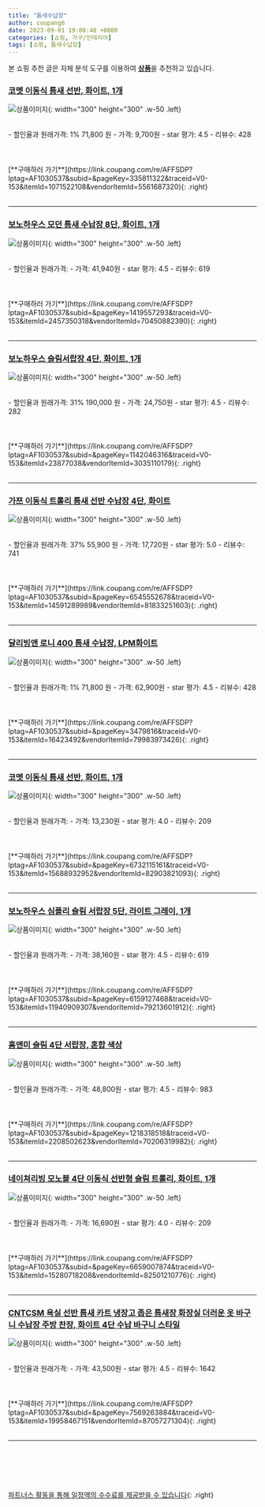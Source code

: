 ```yaml
---
title: "틈새수납장"
author: coupang6
date: 2023-09-01 19:08:40 +0800
categories: [쇼핑, 가구/인테리어]
tags: [쇼핑, 틈새수납장]
---
```


본 쇼핑 추천 글은 자체 분석 도구를 이용하여 [**상품**](https://link.coupang.com/a/bao1ui)을 추천하고 있습니다.

### [코멧 이동식 틈새 선반, 화이트, 1개](https://link.coupang.com/re/AFFSDP?lptag=AF1030537&subid=&pageKey=335811322&traceid=V0-153&itemId=1071522108&vendorItemId=5561687320)

![상품이미지](https://thumbnail9.coupangcdn.com/thumbnails/remote/230x230ex/image/retail/images/22428228127926-9c8b1ac3-0118-4a23-a70c-10c3032197a5.jpg){: width="300" height="300" .w-50 .left}


<br>
- 할인율과 원래가격: 1%  71,800   원
- 가격: 9,700원
- star 평가: 4.5
- 리뷰수: 428
<br>
<br>
<br>
<br>
[**구매하러 가기**](https://link.coupang.com/re/AFFSDP?lptag=AF1030537&subid=&pageKey=335811322&traceid=V0-153&itemId=1071522108&vendorItemId=5561687320){: .right}
<br>
<br>

---

### [보노하우스 모던 틈새 수납장 8단, 화이트, 1개](https://link.coupang.com/re/AFFSDP?lptag=AF1030537&subid=&pageKey=1419557293&traceid=V0-153&itemId=2457350318&vendorItemId=70450882390)

![상품이미지](https://thumbnail6.coupangcdn.com/thumbnails/remote/230x230ex/image/retail/images/2020/03/31/11/7/32e67c6f-3dcd-495c-b3de-a476a7030489.jpg){: width="300" height="300" .w-50 .left}


<br>
- 할인율과 원래가격: 
- 가격: 41,940원
- star 평가: 4.5
- 리뷰수: 619
<br>
<br>
<br>
<br>
[**구매하러 가기**](https://link.coupang.com/re/AFFSDP?lptag=AF1030537&subid=&pageKey=1419557293&traceid=V0-153&itemId=2457350318&vendorItemId=70450882390){: .right}
<br>
<br>

---

### [보노하우스 슬림서랍장 4단, 화이트, 1개](https://link.coupang.com/re/AFFSDP?lptag=AF1030537&subid=&pageKey=1142046316&traceid=V0-153&itemId=23877038&vendorItemId=3035110179)

![상품이미지](https://thumbnail6.coupangcdn.com/thumbnails/remote/230x230ex/image/retail/images/348773324141867-6da95bb4-8be4-4fa7-a3ad-6db64d23596b.png){: width="300" height="300" .w-50 .left}


<br>
- 할인율과 원래가격: 31%  190,000   원
- 가격: 24,750원
- star 평가: 4.5
- 리뷰수: 282
<br>
<br>
<br>
<br>
[**구매하러 가기**](https://link.coupang.com/re/AFFSDP?lptag=AF1030537&subid=&pageKey=1142046316&traceid=V0-153&itemId=23877038&vendorItemId=3035110179){: .right}
<br>
<br>

---

### [가쯔 이동식 트롤리 틈새 선반 수납장 4단, 화이트](https://link.coupang.com/re/AFFSDP?lptag=AF1030537&subid=&pageKey=6545552678&traceid=V0-153&itemId=14591289989&vendorItemId=81833251603)

![상품이미지](https://thumbnail10.coupangcdn.com/thumbnails/remote/230x230ex/image/retail/images/2022/05/27/14/3/3a0f69de-18f7-465d-82fd-0559fcedf0e0.jpg){: width="300" height="300" .w-50 .left}


<br>
- 할인율과 원래가격: 37%  55,900   원
- 가격: 17,720원
- star 평가: 5.0
- 리뷰수: 741
<br>
<br>
<br>
<br>
[**구매하러 가기**](https://link.coupang.com/re/AFFSDP?lptag=AF1030537&subid=&pageKey=6545552678&traceid=V0-153&itemId=14591289989&vendorItemId=81833251603){: .right}
<br>
<br>

---

### [달리빙앤 로니 400 틈새 수납장, LPM화이트](https://link.coupang.com/re/AFFSDP?lptag=AF1030537&subid=&pageKey=3479816&traceid=V0-153&itemId=16423492&vendorItemId=79983973426)

![상품이미지](https://thumbnail10.coupangcdn.com/thumbnails/remote/230x230ex/image/vendor_inventory/442b/81feb571562f2ae0108bc16fd3c21063435c57fe031f873833cc0fc8e1a6.jpg){: width="300" height="300" .w-50 .left}


<br>
- 할인율과 원래가격: 1%  71,800   원
- 가격: 62,900원
- star 평가: 4.5
- 리뷰수: 428
<br>
<br>
<br>
<br>
[**구매하러 가기**](https://link.coupang.com/re/AFFSDP?lptag=AF1030537&subid=&pageKey=3479816&traceid=V0-153&itemId=16423492&vendorItemId=79983973426){: .right}
<br>
<br>

---

### [코멧 이동식 틈새 선반, 화이트, 1개](https://link.coupang.com/re/AFFSDP?lptag=AF1030537&subid=&pageKey=6732115161&traceid=V0-153&itemId=15688932952&vendorItemId=82903821093)

![상품이미지](https://thumbnail7.coupangcdn.com/thumbnails/remote/230x230ex/image/retail/images/361605129236111-73d8cb90-2f96-4562-b827-82a519b20f59.png){: width="300" height="300" .w-50 .left}


<br>
- 할인율과 원래가격: 
- 가격: 13,230원
- star 평가: 4.0
- 리뷰수: 209
<br>
<br>
<br>
<br>
[**구매하러 가기**](https://link.coupang.com/re/AFFSDP?lptag=AF1030537&subid=&pageKey=6732115161&traceid=V0-153&itemId=15688932952&vendorItemId=82903821093){: .right}
<br>
<br>

---

### [보노하우스 심플리 슬림 서랍장 5단, 라이트 그레이, 1개](https://link.coupang.com/re/AFFSDP?lptag=AF1030537&subid=&pageKey=6159127468&traceid=V0-153&itemId=11940909307&vendorItemId=79213601912)

![상품이미지](https://thumbnail6.coupangcdn.com/thumbnails/remote/230x230ex/image/rs_quotation_api/usluw5ws/fd8bcf89e8644ce4998e8478b89df7e0.jpg){: width="300" height="300" .w-50 .left}


<br>
- 할인율과 원래가격: 
- 가격: 38,160원
- star 평가: 4.5
- 리뷰수: 619
<br>
<br>
<br>
<br>
[**구매하러 가기**](https://link.coupang.com/re/AFFSDP?lptag=AF1030537&subid=&pageKey=6159127468&traceid=V0-153&itemId=11940909307&vendorItemId=79213601912){: .right}
<br>
<br>

---

### [홈앤미 슬림 4단 서랍장, 혼합 색상](https://link.coupang.com/re/AFFSDP?lptag=AF1030537&subid=&pageKey=1218318518&traceid=V0-153&itemId=2208502623&vendorItemId=70206319982)

![상품이미지](https://thumbnail9.coupangcdn.com/thumbnails/remote/230x230ex/image/retail/images/2020/01/29/11/0/c0fa8202-7817-4d1e-9984-69aecd3b18f9.jpg){: width="300" height="300" .w-50 .left}


<br>
- 할인율과 원래가격: 
- 가격: 48,800원
- star 평가: 4.5
- 리뷰수: 983
<br>
<br>
<br>
<br>
[**구매하러 가기**](https://link.coupang.com/re/AFFSDP?lptag=AF1030537&subid=&pageKey=1218318518&traceid=V0-153&itemId=2208502623&vendorItemId=70206319982){: .right}
<br>
<br>

---

### [네이쳐리빙 모노블 4단 이동식 선반형 슬림 트롤리, 화이트, 1개](https://link.coupang.com/re/AFFSDP?lptag=AF1030537&subid=&pageKey=6659007874&traceid=V0-153&itemId=15280718208&vendorItemId=82501210776)

![상품이미지](https://thumbnail8.coupangcdn.com/thumbnails/remote/230x230ex/image/rs_quotation_api/6kjlgiss/e45dbf159f434440aac629a22a5b20de.jpg){: width="300" height="300" .w-50 .left}


<br>
- 할인율과 원래가격: 
- 가격: 16,690원
- star 평가: 4.0
- 리뷰수: 209
<br>
<br>
<br>
<br>
[**구매하러 가기**](https://link.coupang.com/re/AFFSDP?lptag=AF1030537&subid=&pageKey=6659007874&traceid=V0-153&itemId=15280718208&vendorItemId=82501210776){: .right}
<br>
<br>

---

### [CNTCSM 욕실 선반 틈새 카트 냉장고 좁은 틈새장 화장실 더러운 옷 바구니 수납장 주방 찬장, 화이트 4단 수납 바구니 스타일](https://link.coupang.com/re/AFFSDP?lptag=AF1030537&subid=&pageKey=7569263884&traceid=V0-153&itemId=19958467151&vendorItemId=87057271304)

![상품이미지](https://thumbnail8.coupangcdn.com/thumbnails/remote/230x230ex/image/vendor_inventory/dc15/a98a666e227da4a1345c903a658a1a56cae7f222195ca467cbbeb554b463.jpg){: width="300" height="300" .w-50 .left}


<br>
- 할인율과 원래가격: 
- 가격: 43,500원
- star 평가: 4.5
- 리뷰수: 1642
<br>
<br>
<br>
<br>
[**구매하러 가기**](https://link.coupang.com/re/AFFSDP?lptag=AF1030537&subid=&pageKey=7569263884&traceid=V0-153&itemId=19958467151&vendorItemId=87057271304){: .right}
<br>
<br>

---
<br><br><br><br><br> [파트너스 활동을 통해 일정액의 수수료를 제공받을 수 있습니다](https://link.coupang.com/a/bao1ui){: .right}